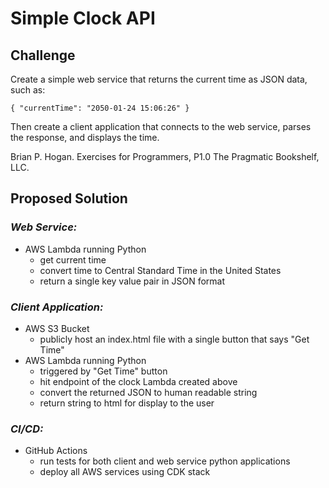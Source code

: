 # Simple Clock API

## Challenge

Create a simple web service that returns the current time as JSON data, such as:

`{ "currentTime": "2050-01-24 15:06:26" }`

Then create a client application that connects to the web service, parses the response, and displays the time.

Brian P. Hogan. Exercises for Programmers, P1.0 The Pragmatic Bookshelf, LLC.

## Proposed Solution

### _Web Service:_

- AWS Lambda running Python
    - get current time
    - convert time to Central Standard Time in the United States
    - return a single key value pair in JSON format

### _Client Application:_

- AWS S3 Bucket
    - publicly host an index.html file with a single button that says "Get Time"
- AWS Lambda running Python
    - triggered by "Get Time" button
    - hit endpoint of the clock Lambda created above
    - convert the returned JSON to human readable string
    - return string to html for display to the user

### _CI/CD:_

- GitHub Actions
    - run tests for both client and web service python applications
    - deploy all AWS services using CDK stack
